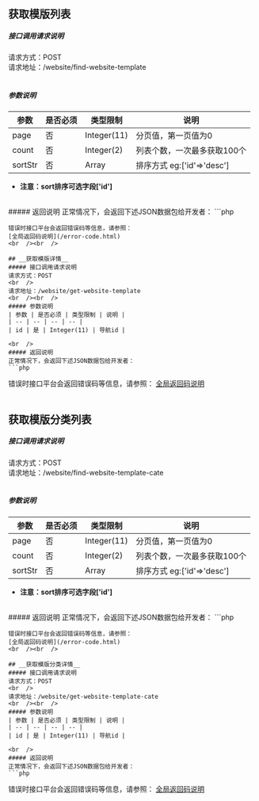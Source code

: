 ## __获取模版列表__
##### 接口调用请求说明
请求方式：POST
<br  />
请求地址：/website/find-website-template
<br  /><br  />
##### 参数说明
| 参数 | 是否必须 | 类型限制 | 说明 |
| -- | -- | -- | -- |
| page | 否 | Integer(11) | 分页值，第一页值为0 |
| count | 否 | Integer(2) | 列表个数，一次最多获取100个 |
| sortStr | 否 | Array | 排序方式 eg:['id'=>'desc'] |
* **注意：sort排序可选字段['id']**

<br  />
##### 返回说明
正常情况下，会返回下述JSON数据包给开发者：
```php

```
错误时接口平台会返回错误码等信息，请参照：
[全局返回码说明](/error-code.html)
<br  /><br  />

## __获取模版详情__
##### 接口调用请求说明
请求方式：POST
<br  />
请求地址：/website/get-website-template
<br  /><br  />
##### 参数说明
| 参数 | 是否必须 | 类型限制 | 说明 |
| -- | -- | -- | -- |
| id | 是 | Integer(11) | 导航id |

<br  />
##### 返回说明
正常情况下，会返回下述JSON数据包给开发者：
```php

```
错误时接口平台会返回错误码等信息，请参照：
[全局返回码说明](/error-code.html)
<br  /><br  />


## __获取模版分类列表__
##### 接口调用请求说明
请求方式：POST
<br  />
请求地址：/website/find-website-template-cate
<br  /><br  />
##### 参数说明
| 参数 | 是否必须 | 类型限制 | 说明 |
| -- | -- | -- | -- |
| page | 否 | Integer(11) | 分页值，第一页值为0 |
| count | 否 | Integer(2) | 列表个数，一次最多获取100个 |
| sortStr | 否 | Array | 排序方式 eg:['id'=>'desc'] |
* **注意：sort排序可选字段['id']**

<br  />
##### 返回说明
正常情况下，会返回下述JSON数据包给开发者：
```php

```
错误时接口平台会返回错误码等信息，请参照：
[全局返回码说明](/error-code.html)
<br  /><br  />

## __获取模版分类详情__
##### 接口调用请求说明
请求方式：POST
<br  />
请求地址：/website/get-website-template-cate
<br  /><br  />
##### 参数说明
| 参数 | 是否必须 | 类型限制 | 说明 |
| -- | -- | -- | -- |
| id | 是 | Integer(11) | 导航id |

<br  />
##### 返回说明
正常情况下，会返回下述JSON数据包给开发者：
```php

```
错误时接口平台会返回错误码等信息，请参照：
[全局返回码说明](/error-code.html)
<br  /><br  />
